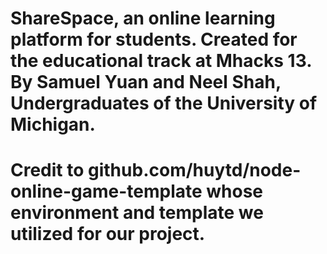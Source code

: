 # ShareSpace, an online learning platform for students. Created for the educational track at Mhacks 13. By Samuel Yuan and Neel Shah, Undergraduates of the University of Michigan.

# Credit to github.com/huytd/node-online-game-template whose environment and template we utilized for our project.